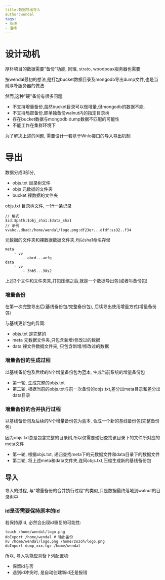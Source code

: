 ```yaml
---
title:数据导出导入
author:wendal
tags:
- 系统
- 运维
---
```


# 设计动机

厚朴项目的数据需要"备份"功能, 同理, strato, woodpeax服务器也需要

按wendal最初的想法,是打包bucket数据目录及mongodb导出dump文件,也是当前厚朴服务器的做法.

然而,这种"硬"备份有很多问题:

* 不支持增量备份,虽然bucket目录可以做增量,但mongodb的数据不能.
* 不支持局部备份,即单独备份walnut内的指定目录树
* 存在bucket数据与mongodb dump数据不匹配的可能性
* 不能工作在集群环境下

为了解决上述的问题, 需要设计一套基于WnIo接口的导入导出机制

# 导出

数据分成3部分, 

* objs.txt 目录树文件
* objs 元数据的文件夹
* bucket 裸数据的文件夹

objs.txt 目录树文件, 一行一条记录

```
// 格式
$id:$path:$obj_sha1:$data_sha1
// 示例
vvabc..dbad:/home/wendal/logo.png:df23er...dfdf:ss32..f34
```

元数据的文件夹和裸数据数据文件夹,均以sha1命名存储

```
meta
	- vv 
		- abcd...aefg
data
	- vv
		- 3hb5...98s2
```

上述3个文件和文件夹夹,打包压缩之后,就是一个数据导出包(或者叫备份包)

### 增量备份

在第一次完整导出后(基线备份包/完整备份包), 后续导出使用增量方式(增量备份包)

与基线更新包的异同:

* objs.txt 是完整的
* meta 元数据文件夹,只包含新增/修改过的数据
* data 裸文件数据文件夹, 只包含新增/修改过的数据

### 增量备份的生成过程

以基线备份包及后续的N个增量备份包为蓝本, 生成当前系统的增量备份包

* 第一轮, 生成完整的objs.txt
* 第二轮, 根据当前的objs.txt与前一次备份的objs.txt,差分出meta目录和差分出data目录

### 增量备份的合并执行过程

以基线备份包及后续的N个增量备份包为蓝本, 合成一个新的基线备份包(完整备份包)

因为objs.txt总是包含完整的目录树,所以仅需要递归查找该目录下的文件所对应的meta文件

* 第一轮, 根据objs.txt, 递归查找meta下的元数据文件和data目录下的数据文件
* 第二轮, 将上述meta和data文件夹,连同objs.txt,压缩生成新的基线备份包

## 导入

导入的过程, 与"增量备份的合并执行过程"的类似,只是数据最终落地到walnut的目录树中

### id是否需要保持原本的id

若保持原id, 必然会出现id重复的可能性:

```
touch /home/wendal/logo.png
doExport /home/wendal # 输出备份
mv /home/wendal/logo.png /home/zozoh/logo.png
doImport dump_xxx.tgz /home/wendal
```

所以, 导入功能应具备下列配置项:

* 保留id与否
* 遇到id冲突时, 是自动创建新id还是报错
